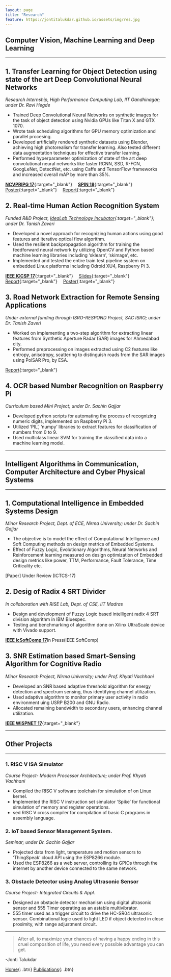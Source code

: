 ```yaml
---
layout: page
title: "Research"
feature: https://jontitalukdar.github.io/assets/img/res.jpg
---
```

## Computer Vision, Machine Learning and Deep Learning
***
## 1. Transfer Learning for Object Detection using state of the art Deep Convolutional Neural Networks
*Research Internship, High Performance Computing Lab, IIT Gandhinagar; under Dr. Ravi Hegde*
* Trained Deep Convolutional Neural Networks on synthetic images for the task of object detection using Nvidia GPUs like Titan X and GTX 1070.
* Wrote task scheduling algorithms for GPU memory optimization and parallel procesing.
* Developed artificially rendered synthetic datasets using Blender, achieving high photorealism for transfer learning. Also tested different data augmentation techniques for effective transfer learning.
* Performed hyperparameter optimization of state of the art deep convolutional neural networks like faster RCNN, SSD, R-FCN, GoogLeNet, DetectNet, etc. using Caffe and TensorFlow frameworks and increased overall mAP by more than 35%.

[**NCVPRIPG 17**](https://drive.google.com/file/d/0ByGq26nUw_7FUVNnQTdGNjlOZzBRR1lHQTBNekxVeTNEZ1pF/){:target="_blank"}&emsp;
[**SPIN 18**](https://drive.google.com/file/d/1OAXnc1xybuX_QhdADk7FsJfTKOT9puSW/view?usp=sharing){:target="_blank"}&emsp;
[Poster](assets/cnnposter.pdf){:target="_blank"}&emsp;
[Report](assets/jonti_cnn_report.pdf){:target="_blank"}&emsp;

## 2. Real-time Human Action Recognition System
*Funded R&D Project, [IdeaLab Technology Incubator](http://www.nirmauni.ac.in/ITNU/idea_Lab_EC_2016){:target="_blank"}; under Dr. Tanish Zaveri*
* Developed a novel approach for recognizing human actions using good features and iterative optical flow algorithm.
* Used the resilient backpropagation algorithm for training the feedforward neural network by utilizing OpenCV and Python based machine learning libraries including ‘sklearn’, ‘skimage’, etc.
* Implemented and tested the entire train test pipeline system on embedded Linux platforms including Odroid XU4, Raspberry Pi 3. 

[**IEEE ICCSP 17**](https://arxiv.org/ftp/arxiv/papers/1708/1708.06794.pdf){:target="_blank"}&emsp;
[Slides](assets/iccsp_ppt.pdf){:target="_blank"}&emsp;
[Report](assets/idealab_report.pdf){:target="_blank"}&emsp;
[Poster](assets/harposter.pdf){:target="_blank"}&emsp;

## 3. Road Network Extraction for Remote Sensing Applications
*Under external funding through ISRO-RESPOND Project, SAC ISRO; under Dr. Tanish Zaveri*
* Worked on implementing a two-step algorithm for extracting linear features from Synthetic Aperture Radar (SAR) images for Ahmedabad city.
* Performed preprocessing on images extracted using C2 features like entropy, anisotropy, scattering to distinguish roads from the SAR images using PolSAR Pro, by ESA.

[Report](assets/isro.pdf){:target="_blank"}&emsp;

## 4. OCR based Number Recognition on Raspberry Pi
*Curriculum based Mini Project; under Dr. Sachin Gajjar*
* Developed python scripts for automating the process of recognizing numeric digits, implemented on Raspberry Pi 3.
* Utilized ‘PIL’, ‘numpy’ libraries to extract features for classification of numbers from 0 to 9. 
* Used multiclass linear SVM for training the classified data into a machine learning model. 

***
## Intelligent Algorithms in Communication, Computer Architecture and Cyber Physical Systems
***
## 1. Computational Intelligence in Embedded Systems Design
*Minor Research Project, Dept. of ECE, Nirma University; under Dr. Sachin Gajjar*
* The objective is to model the effect of Computational Intelligence and Soft Computing methods on design metrics of Embedded Systems.
* Effect of Fuzzy Logic, Evolutionary Algorithms, Neural Networks and Reinforcement learning measured on design optimization of Embedded design metrics like power, TTM, Performance, Fault Tolerance, Time Criticality etc.

[Paper] Under Review (ICTCS-17)

## 2. Desig of Radix 4 SRT Divider
*In collaboration with RISE Lab, Dept. of CSE, IIT Madras*
* Design and development of Fuzzy Logic based intelligent radix 4 SRT division algorithm in IBM Bluespec.
* Testing and benchmarking of algorithm done on Xilinx UltraScale device with Vivado support.

[**IEEE IcSoftComp 17**](assets/softcomp.pdf)In Press(IEEE SoftComp)

## 3. SNR Estimation based Smart-Sensing Algorithm for Cognitive Radio
*Minor Research Project, Nirma University; under Prof. Khyati Vachhani*
* Developed an SNR based adaptive threshold algorithm for energy detection and spectrum sensing, thus identifying channel utilization.
* Used adaptive algorithm to monitor primary user activity in radio environment uing USRP B200 and GNU Radio.
* Allocated remaining bandwidth to secondary users, enhancing channel utilization.

[**IEEE WiSPNET 17**](https://arxiv.org/ftp/arxiv/papers/1708/1708.06802.pdf){:target="_blank"}&emsp;

***
## Other Projects
***
### 1. RISC V ISA Simulator 
*Course Project- Modern Processor Architecture; under Prof. Khyati Vachhani*
* Compiled the RISC V software toolchain for simulation of on Linux kernel.
* Implemented the RISC V instruction set simulator ‘Spike’ for functional simulation of memory and register operations.
* sed RISC V cross compiler for compilation of basic C programs in assembly language.

### 2. IoT based Sensor Management System. 
*Seminar; under Dr. Sachin Gajjar*
* Projected data from light, temperature and motion sensors to ‘ThingSpeak’ cloud API using the ESP8266 module.
* Used the ESP8266 as a web server, controlling its GPIOs through the internet by another device connected to the same network. 

### 3. Obstacle Detector using Analog Ultrasonic Sensor
*Course Project- Integrated Circuits & Appl.*
* Designed an obstacle detector mechanism using digital ultrasonic sensor and 555 Timer operating as an astable multivibrator.
* 555 timer used as a trigger circuit to drive the HC-SR04 ultrasonic sensor. Combinational logic used to light LED if object detected in close proximity, with range adjustment circuit.

***

>After all, to maximize your chances of having a happy ending in this cruel composition of life, you need every possible advantage you can get. 

-Jonti Talukdar 

[Home](https://jontitalukdar.github.io/){: .btn} 
[Publications](https://jontitalukdar.github.io/publications){: .btn} 
